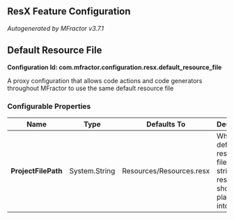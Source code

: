 ## ResX Feature Configuration
*Autogenerated by MFractor v3.7.1*
## Default Resource File

**Configuration Id: com.mfractor.configuration.resx.default_resource_file**

A proxy configuration that allows code actions and code generators throughout MFractor to use the same default resource file


### Configurable Properties

| Name | Type | Defaults To | Description |
|------|------|-------------|-------------|
| **ProjectFilePath** | System.String | Resources/Resources.resx | What is the default resource file that string resources should be placed into? |

